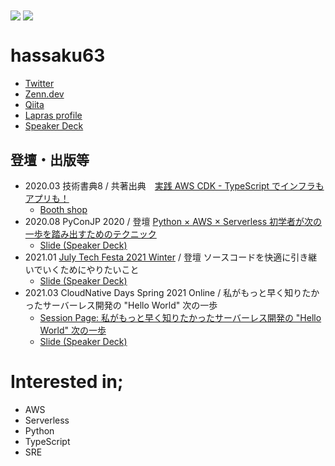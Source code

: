 <div>
  <img align="center" src="https://github-readme-stats.vercel.app/api?username=hassaku63&show_icons=true&hide_border=true" />  
  <img align="center" src="https://github-readme-stats.vercel.app/api/top-langs/?username=hassaku63&langs_count=6&hide=html&hide_border=true/" >
</div>

# hassaku63

- [Twitter](https://twitter.com/hassaku_63)
- [Zenn.dev](https://zenn.dev/hassaku63)
- [Qiita](https://qiita.com/hassaku_63)
- [Lapras profile](https://lapras.com/public/GCTGNRV)
- [Speaker Deck](https://speakerdeck.com/hassaku63)

## 登壇・出版等

- 2020.03 技術書典8 / 共著出典　[実践 AWS CDK - TypeScript でインフラもアプリも！](https://techbookfest.org/product/5655856821567488)
  - [Booth shop](https://booth.pm/ja/items/1881928)
- 2020.08 PyConJP 2020 / 登壇 [Python × AWS × Serverless 初学者が次の一歩を踏み出すためのテクニック](https://pycon.jp/2020/en/timetable/?id=203588)
  - [Slide (Speaker Deck)](https://speakerdeck.com/hassaku63/python-and-aws-and-serverless-step-to-the-next-stage-from-a-beginner)
- 2021.01 [July Tech Festa 2021 Winter](https://techfesta.connpass.com/event/193966/) / 登壇 ソースコードを快適に引き継いでいくためにやりたいこと
  - [Slide (Speaker Deck)](https://speakerdeck.com/hassaku63/jtf2021w-f5-hassaku-building-development-environment-with-docker-and-vscode?slide=2)
- 2021.03 CloudNative Days Spring 2021 Online / 私がもっと早く知りたかったサーバーレス開発の "Hello World" 次の一歩
  - [Session Page: 私がもっと早く知りたかったサーバーレス開発の "Hello World" 次の一歩](https://event.cloudnativedays.jp/cndo2021/talks/981)
  - [Slide (Speaker Deck)](https://speakerdeck.com/hassaku63/serverless-development-practices-the-next-step-of-hello-world)


# Interested in;

- AWS
- Serverless
- Python
- TypeScript
- SRE
